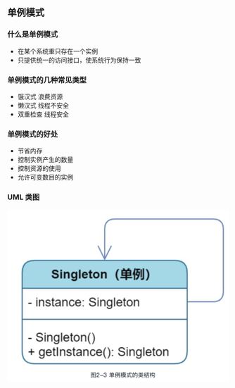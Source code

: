 ## 单例模式

### 什么是单例模式
- 在某个系统重只存在一个实例
- 只提供统一的访问接口，使系统行为保持一致

### 单例模式的几种常见类型
- 饿汉式 浪费资源
- 懒汉式 线程不安全
- 双重检查 线程安全

### 单例模式的好处
- 节省内存
- 控制实例产生的数量
- 控制资源的使用
- 允许可变数目的实例

### UML 类图
![单例模式类结构.png](单例模式类结构.png)

